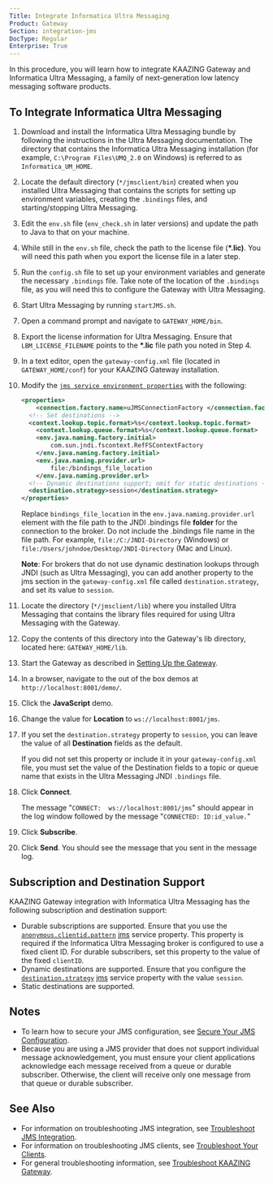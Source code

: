 ```yaml
---
Title: Integrate Informatica Ultra Messaging
Product: Gateway
Section: integration-jms
DocType: Regular
Enterprise: True
---
```


In this procedure, you will learn how to integrate KAAZING Gateway and Informatica Ultra Messaging, a family of next-generation low latency messaging software products.

To Integrate Informatica Ultra Messaging
----------------------------------------

1.  Download and install the Informatica Ultra Messaging bundle by following the instructions in the Ultra Messaging documentation. The directory that contains the Informatica Ultra Messaging installation (for example, `C:\Program Files\UMQ_2.0` on Windows) is referred to as `Informatica_UM_HOME`.
2.  Locate the default directory (`*/jmsclient/bin`) created when you installed Ultra Messaging that contains the scripts for setting up environment variables, creating the `.bindings` files, and starting/stopping Ultra Messaging.
3.  Edit the `env.sh` file (`env_check.sh` in later versions) and update the path to Java to that on your machine.
4.  While still in the `env.sh` file, check the path to the license file (**\*.lic)**. You will need this path when you export the license file in a later step.
5.  Run the `config.sh` file to set up your environment variables and generate the necessary `.bindings` file. Take note of the location of the `.bindings` file, as you will need this to configure the Gateway with Ultra Messaging.
6.  Start Ultra Messaging by running `startJMS.sh`.
7.  Open a command prompt and navigate to `GATEWAY_HOME/bin`.
8.  Export the license information for Ultra Messaging. Ensure that `LBM_LICENSE_FILENAME` points to the **\*.lic** file path you noted in Step 4.
9.  In a text editor, open the `gateway-config.xml` file (located in `GATEWAY_HOME/conf`) for your KAAZING Gateway installation.
10. Modify the [`jms service environment properties`](../admin-reference/r_conf_jms.md#jms-service-environment-properties) with the following:

    ``` xml
    <properties>
        <connection.factory.name>uJMSConnectionFactory </connection.factory.name>
      <!-- Set destinations -->
      <context.lookup.topic.format>%s</context.lookup.topic.format>
        <context.lookup.queue.format>%s</context.lookup.queue.format>
        <env.java.naming.factory.initial>
            com.sun.jndi.fscontext.RefFSContextFactory
        </env.java.naming.factory.initial>
        <env.java.naming.provider.url>
            file:/bindings_file_location
        </env.java.naming.provider.url>
      <!-- Dynamic destinations support; omit for static destinations -->
      <destination.strategy>session</destination.strategy>
    </properties>
    ```

    Replace `bindings_file_location` in the `env.java.naming.provider.url` element with the file path to the JNDI .bindings file **folder** for the connection to the broker. Do not include the .bindings file name in the file path. For example, `file:/C:/JNDI-Directory` (Windows) or `file:/Users/johndoe/Desktop/JNDI-Directory` (Mac and Linux).

    **Note**: For brokers that do not use dynamic destination lookups through JNDI (such as Ultra Messaging), you can add another property to the jms section in the `gateway-config.xml` file called `destination.strategy`, and set its value to `session`.

11. Locate the directory (`*/jmsclient/lib`) where you installed Ultra Messaging that contains the library files required for using Ultra Messaging with the Gateway.
12. Copy the contents of this directory into the Gateway's lib directory, located here: `GATEWAY_HOME/lib`.
13. Start the Gateway as described in [Setting Up the Gateway](../about/setup-guide.md).
14. In a browser, navigate to the out of the box demos at `http://localhost:8001/demo/`.
15. Click the **JavaScript** demo.
16. Change the value for **Location** to `ws://localhost:8001/jms`.
17. If you set the `destination.strategy` property to `session`, you can leave the value of all **Destination** fields as the default.

    If you did not set this property or include it in your `gateway-config.xml` file, you must set the value of the Destination fields to a topic or queue name that exists in the Ultra Messaging JNDI `.bindings` file.

18. Click **Connect**.

    The message "`CONNECT:  ws://localhost:8001/jms`" should appear in the log window followed by the message "`CONNECTED: ID:id_value.`"

19. Click **Subscribe**.
20. Click **Send**. You should see the message that you sent in the message log.

Subscription and Destination Support
--------------------------------------------------------------

KAAZING Gateway integration with Informatica Ultra Messaging has the following subscription and destination support:

-   Durable subscriptions are supported. Ensure that you use the [`anonymous.clientid.pattern`](../admin-reference/r_conf_jms.md#anonymousclientidpattern) [jms](../admin-reference/r_conf_jms.md#jms) service property. This property is required if the Informatica Ultra Messaging broker is configured to use a fixed client ID. For durable subscribers, set this property to the value of the fixed `clientID`.
-   Dynamic destinations are supported. Ensure that you configure the [`destination.strategy`](../admin-reference/r_conf_jms.md#destinationstrategy) [jms](../admin-reference/r_conf_jms.md#jms) service property with the value `session`.
-   Static destinations are supported.

Notes
-----

-   To learn how to secure your JMS configuration, see [Secure Your JMS Configuration](../security/o_jms_secure.md).
-   Because you are using a JMS provider that does not support individual message acknowledgement, you must ensure your client applications acknowledge each message received from a queue or durable subscriber. Otherwise, the client will receive only one message from that queue or durable subscriber.

See Also
--------

-   For information on troubleshooting JMS integration, see [Troubleshoot JMS Integration](../integration-jms/p_jms_integrate_tshoot.md).
-   For information on troubleshooting JMS clients, see [Troubleshoot Your Clients](../troubleshooting/p_dev_troubleshoot.md).
-   For general troubleshooting information, see [Troubleshoot KAAZING Gateway](../troubleshooting/o_troubleshoot.md).


